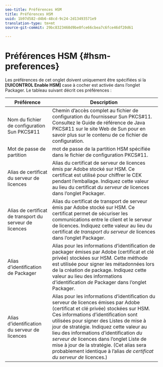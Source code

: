 ```yaml
---
seo-title: Préférences HSM
title: Préférences HSM
uuid: 1b97d582-d4b6-48cd-9c24-2d13493571e9
translation-type: tm+mt
source-git-commit: 29bc8323460d9be0fce66cbea7c6fce46df20d61

---
```



# Préférences HSM {#hsm-preferences}

Les préférences de cet onglet doivent uniquement être spécifiées si la **[!UICONTROL Enable HSM]** case à cocher est activée dans l’onglet Packager. Le tableau suivant décrit ces préférences :

| Préférence | Description |
|---|---|
| Nom du fichier de configuration Sun PKCS#11 | Chemin d’accès complet au fichier de configuration du fournisseur Sun PKCS#11. Consultez le Guide de référence de Java PKCS#11 sur le site Web de Sun pour en savoir plus sur le contenu de ce fichier de configuration. |
| Mot de passe de partition | mot de passe de la partition HSM spécifiée dans le fichier de configuration PKCS#11. |
| Alias de certificat du serveur de licences | Alias du certificat de serveur de licences émis par Adobe stocké sur HSM. Ce certificat est utilisé pour chiffrer le CEK pendant l’emballage. Indiquez cette valeur au lieu du certificat *du serveur de* licences dans l’onglet Packager. |
| Alias de certificat de transport du serveur de licences | Alias du certificat de transport de serveur émis par Adobe stocké sur HSM. Ce certificat permet de sécuriser les communications entre le client et le serveur de licences. Indiquez cette valeur au lieu du certificat *de transport du serveur de* licences dans l’onglet Packager. |
| Alias d’identification de Packager | Alias pour les informations d’identification de packager émises par Adobe (certificat et clé privée) stockées sur HSM. Cette méthode est utilisée pour signer les métadonnées lors de la création de package. Indiquez cette valeur au lieu des informations d’identification *de* Packager dans l’onglet Packager. |
| Alias d’identification du serveur de licences | Alias pour les informations d’identification du serveur de licences émises par Adobe (certificat et clé privée) stockées sur HSM. Ces informations d’identification sont utilisées pour signer des Listes de mise à jour de stratégie. Indiquez cette valeur au lieu des informations d’identification *du serveur de* licences dans l’onglet Liste de mise à jour de la stratégie. (Cet alias sera probablement identique à l’alias *de certificat du serveur de* licences.) |

